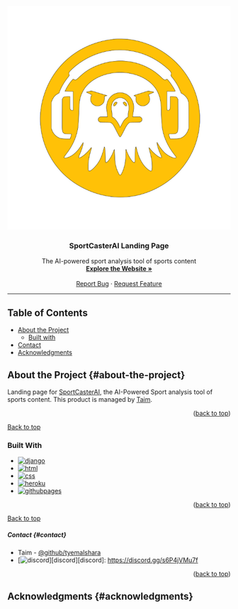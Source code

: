 #

<div align="center">
  <div align="center">
    <img src="./sportcasterai-hero-logo.svg" alt="SportCasterAI Logo" />
  </div>
  <h3 align="center">SportCasterAI Landing Page</h3>
  <p align="center">
    The AI-powered sport analysis tool of sports content
    <br />
    <a href="https://tyemalshara.github.io/sportcasterai.de"><strong>Explore the Website »</strong></a>
    <br />
    <br />
    <a href="https://github.com/tyemalshara/sportcasterai.de/issues">Report Bug</a>
    ·
    <a href="https://github.com/tyemalshara/sportcasterai.de/issues">Request Feature</a>
  </p>
</div>

---

## Table of Contents

- [About the Project](#about-the-project)
  - [Built with](#built-with)  
- [Contact](#contact)
- [Acknowledgments](#acknowledgments)

## About the Project {#about-the-project}

Landing page for [SportCasterAI](https://tyemalshara.github.io/sportcasterai.de/), the AI-Powered Sport analysis tool of sports content. This product is managed by [Taim](https://github.com/tyemalshara).

<p align="right">(<a href="#readme-top">back to top</a>)</p>

[Back to top](#section) 

### Built With

- [![django][django]][django-url]
- [![html][html]][html-url]
- [![css][css]][css-url]
- [![heroku][heroku]][heroku-url]
- [![githubpages][githubpages]][githubpages-url]


<p align="right">(<a href="#readme-top">back to top</a>)</p>

[Back to top](#section) 

##### Contact {#contact}

- Taim - [@github/tyemalshara](https://github.com/tyemalshara)
- [![discord](https://img.shields.io/badge/Discord-black?style=for-the-badge&logo=Discord&.svg)][discord][discord]: https://discord.gg/s6P4jVMu7f

<p align="right">(<a href="#readme-top">back to top</a>)</p>

[django]: https://img.shields.io/badge/Django-black?style=for-the-badge&logo=Django
[django-url]: https://www.djangoproject.com
[html]: https://img.shields.io/badge/HTML-black?style=for-the-badge&logo=html5
[html-url]: Https://html.spec.whatwg.org
[css]: https://img.shields.io/badge/css-black?style=for-the-badge&logo=css3
[css-url]: https://www.w3.org/Style/CSS
[heroku]: https://img.shields.io/badge/Heroku-purple?style=for-the-badge&logo=heroku
[heroku-url]: https://www.heroku.com/
[githubpages]: https://img.shields.io/badge/GitHub_Pages-blue?style=for-the-badge&logo=githubpages
[githubpages-url]: https://pages.github.com



## Acknowledgments {#acknowledgments}

